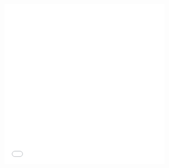 <iframe src="ptitpet.com/ada"
        width="100%" height="500" frameborder="0"
        allowfullscreen sandbox>
  <p> <a href="ptitpet.com/ada">
    Fallback link for browsers that don't support iframes
  </a> </p>
</iframe>
